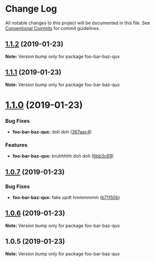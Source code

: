 # Change Log

All notable changes to this project will be documented in this file.
See [Conventional Commits](https://conventionalcommits.org) for commit guidelines.

## [1.1.2](https://github.com/tunnckoCore/monorepo/compare/foo-bar-baz-qux@1.1.1...foo-bar-baz-qux@1.1.2) (2019-01-23)

**Note:** Version bump only for package foo-bar-baz-qux





## [1.1.1](https://github.com/tunnckoCore/monorepo/compare/foo-bar-baz-qux@1.1.0...foo-bar-baz-qux@1.1.1) (2019-01-23)

**Note:** Version bump only for package foo-bar-baz-qux





# [1.1.0](https://github.com/tunnckoCore/monorepo/compare/foo-bar-baz-qux@1.0.7...foo-bar-baz-qux@1.1.0) (2019-01-23)


### Bug Fixes

* **foo-bar-baz-qux:** doh doh ([367aac4](https://github.com/tunnckoCore/monorepo/commit/367aac4))


### Features

* **foo-bar-baz-qux:** bruhhhhh doh doh ([6bb3c69](https://github.com/tunnckoCore/monorepo/commit/6bb3c69))





## [1.0.7](https://github.com/tunnckoCore/monorepo/compare/foo-bar-baz-qux@1.0.6...foo-bar-baz-qux@1.0.7) (2019-01-23)


### Bug Fixes

* **foo-bar-baz-qux:** fake updt hmmmmmm ([b71150b](https://github.com/tunnckoCore/monorepo/commit/b71150b))





## [1.0.6](https://github.com/tunnckoCore/monorepo/compare/foo-bar-baz-qux@1.0.5...foo-bar-baz-qux@1.0.6) (2019-01-23)

**Note:** Version bump only for package foo-bar-baz-qux





## 1.0.5 (2019-01-23)

**Note:** Version bump only for package foo-bar-baz-qux
